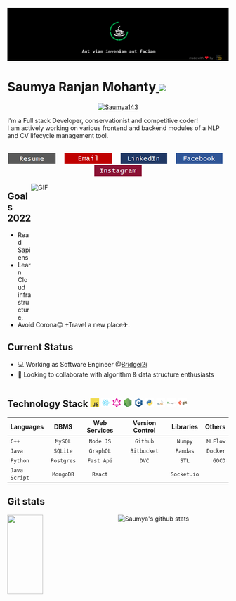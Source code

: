 ![Design and Development](https://github.com/Saumya143/Saumya143/blob/main/wallpaper.png)

<h1>Saumya Ranjan Mohanty<a href="https://github.com/antonkomarev/github-profile-views-counter">
    <img src="https://komarev.com/ghpvc/?username=Saumya143">
</a> </h1>
<p align="center"> <a href="https://github.com/ryo-ma/github-profile-trophy"><img align="center" src="https://github-profile-trophy.vercel.app/?username=Saumya143&theme=flat&row=1&margin-w=15" alt="Saumya143" /></a> </p>
I'm a Full stack Developer, conservationist and competitive coder!<br>
I am actively working on various frontend and backend modules of a NLP and CV lifecycle management tool.
<br><br>


<p align="center">
<a href="https://github.com/Saumya143/Resume/blob/main/Saumya Ranjan Mohanty,docx"><img height=25em src="https://github.com/Saumya143/Saumya143/blob/main/icons/resume.png" /></a> &nbsp &nbsp
<a href=mailto: saumyaranjanmohanty27@gmail.com"><img height=25em src="https://github.com/Saumya143/Saumya143/blob/main/icons/email.png" /></a> &nbsp &nbsp
<a href="https://www.linkedin.com/in/saumya-ranjan-mohanty-929781188/"><img height=25em src="https://github.com/Saumya143/Saumya143/blob/main/icons/linkedin.png" /></a> &nbsp &nbsp
<a href="https://www.facebook.com/soumyaranjan.mohanty.395"><img height=25em src="https://github.com/Saumya143/Saumya143/blob/main/icons/facebook.png" /></a>&nbsp &nbsp
<a href="https://www.instagram.com/wizard.saumya1996/"><img height=25em src="https://github.com/Saumya143/Saumya143/blob/main/icons/instagram.png" /></a></p>
                                                                                                                                            

<img align="right" alt="GIF" src="https://github.com/Saumya143/Saumya143/blob/main/code.gif?raw=true" width="450" height="300" />

## Goals 2022
- Read Sapiens
- Learn Cloud infrastructure,
- Avoid Corona😊 +Travel a new place✈.

## Current Status
- 💻 Working as Software Engineer @<a href = "https://bridgei2i.com/">Bridgei2i</a> <br>
- 🤘 Looking to collaborate with algorithm & data structure enthusiasts<br><br>
## Technology Stack <code><img height="20" src="https://raw.githubusercontent.com/github/explore/80688e429a7d4ef2fca1e82350fe8e3517d3494d/topics/javascript/javascript.png"></code> <code><img height="20" src="https://raw.githubusercontent.com/github/explore/80688e429a7d4ef2fca1e82350fe8e3517d3494d/topics/react/react.png"></code> <code><img height="20" src="https://raw.githubusercontent.com/github/explore/5c058a388828bb5fde0bcafd4bc867b5bb3f26f3/topics/graphql/graphql.png"></code> <code><img height="20" src="https://raw.githubusercontent.com/github/explore/80688e429a7d4ef2fca1e82350fe8e3517d3494d/topics/nodejs/nodejs.png"></code> <code><img height="20" src="https://raw.githubusercontent.com/github/explore/80688e429a7d4ef2fca1e82350fe8e3517d3494d/topics/cpp/cpp.png"></code> <code><img height="20" src="https://raw.githubusercontent.com/github/explore/80688e429a7d4ef2fca1e82350fe8e3517d3494d/topics/python/python.png"></code> <code><img height="20" src="https://raw.githubusercontent.com/github/explore/80688e429a7d4ef2fca1e82350fe8e3517d3494d/topics/mysql/mysql.png"></code> <code><img height="20" src="https://raw.githubusercontent.com/github/explore/80688e429a7d4ef2fca1e82350fe8e3517d3494d/topics/mongodb/mongodb.png"></code> <code><img height="20" src="https://raw.githubusercontent.com/github/explore/80688e429a7d4ef2fca1e82350fe8e3517d3494d/topics/git/git.png"></code>

| Languages |  DBMS  |     Web Services    |    Version Control    |    Libraries    |     Others   |
| :---       |    :----:   |          :---:   | :----:           | :---:  | ---:  |
| `C++` | `MySQL` | `Node JS` | `Github` | `Numpy` | `MLFlow` |
| `Java` | `SQLite` | `GraphQL` | `Bitbucket` | `Pandas` | `Docker` |
| `Python` | `Postgres` | `Fast Api` | `DVC` | `STL` | `GOCD` |
| `Java Script` | `MongoDB` | `React` | | `Socket.io` | | 


    

## Git stats

<p>
<img align="right" height=180em width = "50%" src="https://github-readme-stats.vercel.app/api?username=Saumya143&show_icons=true&include_all_commits=true&theme=vue" alt="Saumya's github stats" />
<img align="left" height=180em width = "40%"  src="https://github-readme-stats.vercel.app/api/top-langs/?username=Saumya143&layout=compact&hide=css,html,Jupyter Notebook,hack,PHP,c&show_icons=true&theme=vue"/>
</p>
<br><br><br><br><br><br><br><br><br><br>

